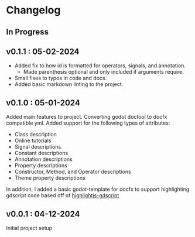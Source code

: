 # Changelog

## In Progress

## v0.1.1 : 05-02-2024

* Added fix to how id is formatted for operators, signals, and annotation.
    * Made parenthesis optional and only included if arguments require.
* Small fixes to typos in code and docs.
* Added basic markdown linting to the project.

## v0.1.0 : 05-01-2024

Added main features to project. Converting godot doctool to docfx compatible
yml. Added support for the following types of attributes:

* Class description
* Online tutorials
* Signal descriptions
* Constant descriptions
* Annotation descriptions
* Property descriptions
* Constructor, Method, and Operator descriptions
* Theme property descriptions

In addition, I added a basic godot-template for docfx to support highlighting
gdscript code based off of [highlightjs-gdscript](https://github.com/highlightjs/highlightjs-gdscript)

## v0.0.1 : 04-12-2024

Initial project setup
